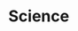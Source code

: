 # Science

[blogging-with-markdown]: /blogging-with-markdown/ "Under Construction part 1: Blogging with markdown"
[cooperation-greatest-value]: /cooperation-greatest-value/ "Cooperation is the Greatest Value"
[css-misadventures]: /css-misadventures/ "Under Construction 2: Visual Design"
